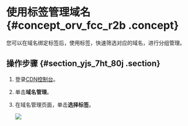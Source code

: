 # 使用标签管理域名 {#concept_orv_fcc_r2b .concept}

您可以在域名绑定标签后，使用标签，快速筛选对应的域名，进行分组管理。

## 操作步骤 {#section_yjs_7ht_80j .section}

1.  登录[CDN控制台](https://cdn.console.aliyun.com)。
2.  单击**域名管理**。
3.  在域名管理页面，单击**选择标签**。

    ![](http://static-aliyun-doc.oss-cn-hangzhou.aliyuncs.com/assets/img/222083/155861630047673_zh-CN.png)


